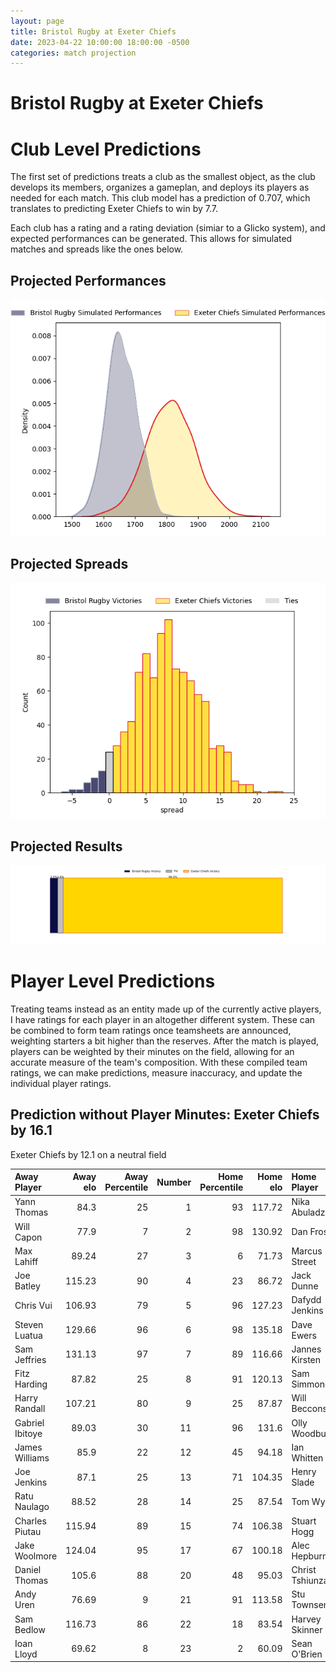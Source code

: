 ```yaml
---  
layout: page  
title: Bristol Rugby at Exeter Chiefs  
date: 2023-04-22 10:00:00 18:00:00 -0500  
categories: match projection  
---
```

# Bristol Rugby at Exeter Chiefs

# Club Level Predictions


The first set of predictions treats a club as the smallest object, as the club develops its members, organizes a gameplan, and deploys its players as needed for each match. This club model has a prediction of 0.707, which translates to predicting Exeter Chiefs to win by 7.7.

Each club has a rating and a rating deviation (simiar to a Glicko system), and expected performances can be generated. This allows for simulated matches and spreads like the ones below.
## Projected Performances


![Projected Performances](plots/performances_2023-04-22-ExeterChiefs-BristolRugby.png)
## Projected Spreads


![Projected Spreads](plots/spreads_2023-04-22-ExeterChiefs-BristolRugby.png)
## Projected Results


![Projected Results](plots/resultbar_2023-04-22-ExeterChiefs-BristolRugby.png)
# Player Level Predictions


Treating teams instead as an entity made up of the currently active players, I have ratings for each player in an altogether different system. These can be combined to form team ratings once teamsheets are announced, weighting starters a bit higher than the reserves. After the match is played, players can be weighted by their minutes on the field, allowing for an accurate measure of the team's composition. With these compiled team ratings, we can make predictions, measure inaccuracy, and update the individual player ratings.
## Prediction without Player Minutes: Exeter Chiefs by 16.1


Exeter Chiefs by 12.1 on a neutral field



| Away Player     |   Away elo |   Away Percentile |   Number |   Home Percentile |   Home elo | Home Player     |
|:----------------|-----------:|------------------:|---------:|------------------:|-----------:|:----------------|
| Yann Thomas     |      84.3  |                25 |        1 |                93 |     117.72 | Nika Abuladze   |
| Will Capon      |      77.9  |                 7 |        2 |                98 |     130.92 | Dan Frost       |
| Max Lahiff      |      89.24 |                27 |        3 |                 6 |      71.73 | Marcus Street   |
| Joe Batley      |     115.23 |                90 |        4 |                23 |      86.72 | Jack Dunne      |
| Chris Vui       |     106.93 |                79 |        5 |                96 |     127.23 | Dafydd Jenkins  |
| Steven Luatua   |     129.66 |                96 |        6 |                98 |     135.18 | Dave Ewers      |
| Sam Jeffries    |     131.13 |                97 |        7 |                89 |     116.66 | Jannes Kirsten  |
| Fitz Harding    |      87.82 |                25 |        8 |                91 |     120.13 | Sam Simmonds    |
| Harry Randall   |     107.21 |                80 |        9 |                25 |      87.87 | Will Becconsall |
| Gabriel Ibitoye |      89.03 |                30 |       11 |                96 |     131.6  | Olly Woodburn   |
| James Williams  |      85.9  |                22 |       12 |                45 |      94.18 | Ian Whitten     |
| Joe Jenkins     |      87.1  |                25 |       13 |                71 |     104.35 | Henry Slade     |
| Ratu Naulago    |      88.52 |                28 |       14 |                25 |      87.54 | Tom Wyatt       |
| Charles Piutau  |     115.94 |                89 |       15 |                74 |     106.38 | Stuart Hogg     |
| Jake Woolmore   |     124.04 |                95 |       17 |                67 |     100.18 | Alec Hepburn    |
| Daniel Thomas   |     105.6  |                88 |       20 |                48 |      95.03 | Christ Tshiunza |
| Andy Uren       |      76.69 |                 9 |       21 |                91 |     113.58 | Stu Townsend    |
| Sam Bedlow      |     116.73 |                86 |       22 |                18 |      83.54 | Harvey Skinner  |
| Ioan Lloyd      |      69.62 |                 8 |       23 |                 2 |      60.09 | Sean O'Brien    |

